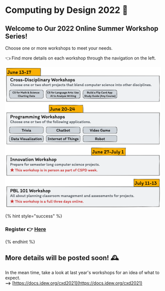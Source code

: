 # Computing by Design 2022 🚀

## Welcome to Our 2022 Online Summer Workshop Series!

Choose one or more workshops to meet your needs.&#x20;

👈 Find more details on each workshop through the navigation on the left.

![](.gitbook/assets/schedule.png)

{% hint style="success" %}
### Register 👉 [Here](https://iu.co1.qualtrics.com/jfe/form/SV\_43h61F7ieHxzRC6)
{% endhint %}

## More details will be posted soon! 🕰

In the mean time, take a look at last year's workshops for an idea of what to expect.\
**-->** [https://docs.idew.org/cxd2021](https://docs.idew.org/cxd2021)
